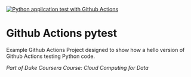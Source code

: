 [![Python application test with Github Actions](https://github.com/nalon99/github-actions-pytest/actions/workflows/pythonapp.yml/badge.svg)](https://github.com/nalon99/github-actions-pytest/actions/workflows/pythonapp.yml)

# Github Actions pytest
Example Github Actions Project designed to show how a hello version of Github Actions testing Python code.

*Part of Duke Coursera Course:  Cloud Computing for Data*
